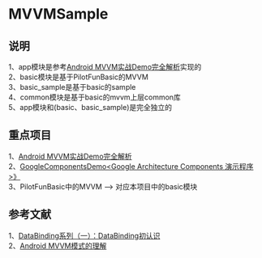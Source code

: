 # MVVMSample  

## 说明
1、app模块是参考[Android MVVM实战Demo完全解析](https://github.com/zhouxu88/MVVMDemo)实现的     
2、basic模块是基于PilotFunBasic的MVVM   
3、basic_sample是基于basic的sample     
4、common模块是基于basic的mvvm上层common库   
5、app模块和(basic、basic_sample)是完全独立的    

## 重点项目  
1、[Android MVVM实战Demo完全解析](https://github.com/zhouxu88/MVVMDemo)      
2、[GoogleComponentsDemo<Google Architecture Components 演示程序>》](https://github.com/xuexiangjys/GoogleComponentsDemo)       
3、PilotFunBasic中的MVVM --> 对应本项目中的basic模块    

## 参考文献   
1、[DataBinding系列（一）：DataBinding初认识](https://www.jianshu.com/p/53925ccb900e)     
2、[Android MVVM模式的理解](https://www.jianshu.com/p/4830912f5162)            

